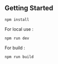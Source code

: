 ## Getting Started


```bash
npm install
```

For local use :
```bash
npm run dev
```

For build :
```bash
npm run build
```
